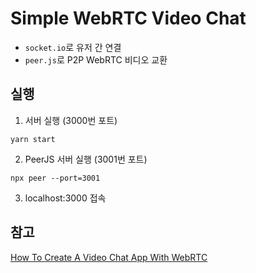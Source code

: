 # Simple WebRTC Video Chat

- `socket.io`로 유저 간 연결
- `peer.js`로 P2P WebRTC 비디오 교환

## 실행

1. 서버 실행 (3000번 포트)

```
yarn start
```

2. PeerJS 서버 실행 (3001번 포트)

```
npx peer --port=3001
```

3. localhost:3000 접속

## 참고

[How To Create A Video Chat App With WebRTC](https://www.youtube.com/watch?v=DvlyzDZDEq4)
